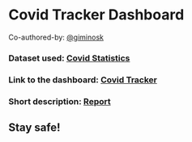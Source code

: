 # Covid Tracker Dashboard

Co-authored-by: [@giminosk](https://github.com/Giminosk)

### Dataset used: [Covid Statistics](https://raw.githubusercontent.com/allsuitablenamesarealreadytaken/Covid-Tracker-dashboard/main/superNewData.csv)
### Link to the dashboard: [Covid Tracker](https://saxonya.shinyapps.io/Covid-Tracker/)
### Short description: [Report](https://github.com/allsuitablenamesarealreadytaken/Covid-Tracker-dashboard/blob/main/Report.pdf)
## Stay safe!

